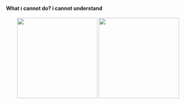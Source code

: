 #### What i cannot do?  i cannot understand

<div align="center">
  <img height="220" src="https://github-readme-stats.vercel.app/api?username=zming333&count_private=true&show_icons=true&bg_color=30,e96443,F4A460,A52A2A&include_all_commits=true" />
  <img height="220" src="https://github-readme-stats.vercel.app/api/top-langs/?username=zming333&show_icons=true" />
</div>
